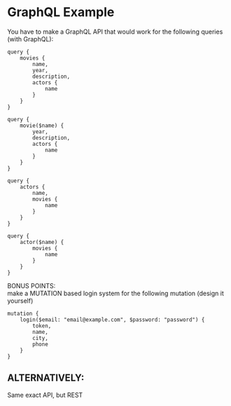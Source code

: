 # GraphQL Example

You have to make a GraphQL API that would work for the following queries (with GraphQL):

```
query {
    movies {
        name,
        year,
        description,
        actors {
            name
        }
    }
}
```

```
query {
    movie($name) {
        year,
        description,
        actors {
            name
        }
    }
}
```

```
query {
    actors {
        name,
        movies {
            name
        }
    }
}
```

```
query {
    actor($name) {
        movies {
            name
        }
    }
}
```

BONUS POINTS:  
make a MUTATION based login system for the following mutation (design it yourself)

```
mutation {
    login($email: "email@example.com", $password: "password") {
        token,
        name,
        city,
        phone
    }
}
```

## ALTERNATIVELY:

Same exact API, but REST
